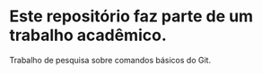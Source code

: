 # Este repositório faz parte de um trabalho acadêmico.
Trabalho de pesquisa sobre comandos básicos do Git.
